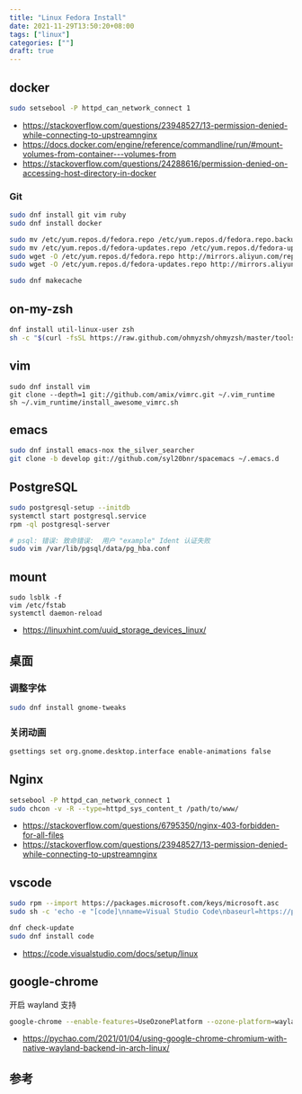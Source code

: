 ```yaml
---
title: "Linux Fedora Install"
date: 2021-11-29T13:50:20+08:00
tags: ["linux"]
categories: [""]
draft: true
---
```


## docker

```bash
sudo setsebool -P httpd_can_network_connect 1
```

- https://stackoverflow.com/questions/23948527/13-permission-denied-while-connecting-to-upstreamnginx
- https://docs.docker.com/engine/reference/commandline/run/#mount-volumes-from-container---volumes-from
- https://stackoverflow.com/questions/24288616/permission-denied-on-accessing-host-directory-in-docker

### Git

```bash
sudo dnf install git vim ruby
sudo dnf install docker
```

```bash
sudo mv /etc/yum.repos.d/fedora.repo /etc/yum.repos.d/fedora.repo.backup
sudo mv /etc/yum.repos.d/fedora-updates.repo /etc/yum.repos.d/fedora-updates.repo.backup
sudo wget -O /etc/yum.repos.d/fedora.repo http://mirrors.aliyun.com/repo/fedora.repo
sudo wget -O /etc/yum.repos.d/fedora-updates.repo http://mirrors.aliyun.com/repo/fedora-updates.repo

sudo dnf makecache
```

## on-my-zsh

```bash
dnf install util-linux-user zsh
sh -c "$(curl -fsSL https://raw.github.com/ohmyzsh/ohmyzsh/master/tools/install.sh)"
```

## vim

```
sudo dnf install vim
git clone --depth=1 git://github.com/amix/vimrc.git ~/.vim_runtime
sh ~/.vim_runtime/install_awesome_vimrc.sh
```

## emacs

```bash
sudo dnf install emacs-nox the_silver_searcher 
git clone -b develop git://github.com/syl20bnr/spacemacs ~/.emacs.d
```

## PostgreSQL

```bash
sudo postgresql-setup --initdb
systemctl start postgresql.service
rpm -ql postgresql-server

# psql: 错误: 致命错误:  用户 "example" Ident 认证失败
sudo vim /var/lib/pgsql/data/pg_hba.conf
```

## mount

```
sudo lsblk -f
vim /etc/fstab
systemctl daemon-reload
```
- https://linuxhint.com/uuid_storage_devices_linux/

## 桌面

### 调整字体

```bash
sudo dnf install gnome-tweaks
```

### 关闭动画

```bash
gsettings set org.gnome.desktop.interface enable-animations false
```

## Nginx

```bash
setsebool -P httpd_can_network_connect 1
sudo chcon -v -R --type=httpd_sys_content_t /path/to/www/
```

- https://stackoverflow.com/questions/6795350/nginx-403-forbidden-for-all-files
- https://stackoverflow.com/questions/23948527/13-permission-denied-while-connecting-to-upstreamnginx

## vscode

```bash
sudo rpm --import https://packages.microsoft.com/keys/microsoft.asc
sudo sh -c 'echo -e "[code]\nname=Visual Studio Code\nbaseurl=https://packages.microsoft.com/yumrepos/vscode\nenabled=1\ngpgcheck=1\ngpgkey=https://packages.microsoft.com/keys/microsoft.asc" > /etc/yum.repos.d/vscode.repo'

dnf check-update
sudo dnf install code
```
- https://code.visualstudio.com/docs/setup/linux

## google-chrome

开启 wayland 支持

```bash
google-chrome --enable-features=UseOzonePlatform --ozone-platform=wayland
```

- https://pychao.com/2021/01/04/using-google-chrome-chromium-with-native-wayland-backend-in-arch-linux/

## 参考
